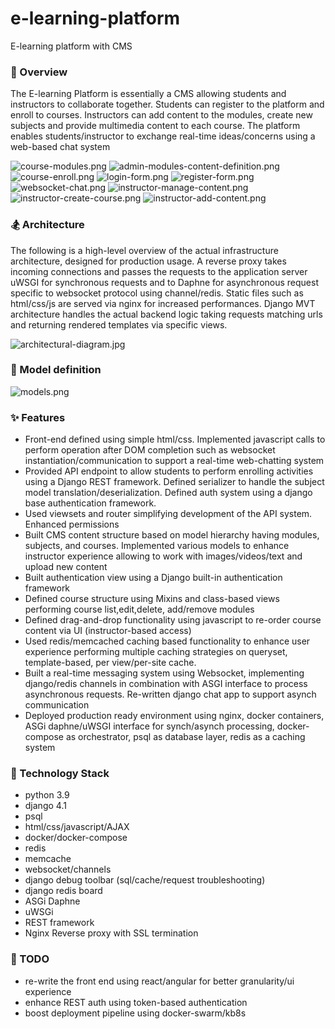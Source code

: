 # e-learning-platform

E-learning platform with CMS

### 🚀 Overview

The E-learning Platform is essentially a CMS allowing students and instructors to collaborate together. Students
can register to the platform and enroll to courses. Instructors can add content to the modules, create new subjects 
and provide multimedia content to each course. The platform enables students/instructor to exchange real-time
ideas/concerns using a web-based chat system

![course-modules.png](educa%2Feduca%2Fscreenshot%2Fcourse-modules.png)
![admin-modules-content-definition.png](educa%2Feduca%2Fscreenshot%2Fadmin-modules-content-definition.png)
![course-enroll.png](educa%2Feduca%2Fscreenshot%2Fcourse-enroll.png)
![login-form.png](educa%2Feduca%2Fscreenshot%2Flogin-form.png)
![register-form.png](educa%2Feduca%2Fscreenshot%2Fregister-form.png)
![websocket-chat.png](educa%2Feduca%2Fscreenshot%2Fwebsocket-chat.png)
![instructor-manage-content.png](educa%2Feduca%2Fscreenshot%2Finstructor-manage-content.png)
![instructor-create-course.png](educa%2Feduca%2Fscreenshot%2Finstructor-create-course.png)
![instructor-add-content.png](educa%2Feduca%2Fscreenshot%2Finstructor-add-content.png)

### 🏂 Architecture

The following is a high-level overview of the actual infrastructure architecture, designed for production usage.
A reverse proxy takes incoming connections and passes the requests to the application server uWSGI for synchronous 
requests and to Daphne for asynchronous request specific to websocket protocol using channel/redis. 
Static files such as html/css/js are served via nginx for increased performances. Django MVT architecture handles 
the actual backend logic taking requests matching urls and returning rendered templates via specific views.

![architectural-diagram.jpg](educa%2Feduca%2Fscreenshot%2Farchitectural-diagram.jpg)

### 🍁 Model definition

![models.png](educa%2Feduca%2Fscreenshot%2Fmodels.png)

### ✨ Features

- Front-end defined using simple html/css. Implemented javascript calls to perform operation after DOM completion
such as websocket instantiation/communication to support a real-time web-chatting system
- Provided API endpoint to allow students to perform enrolling activities using a Django REST framework. Defined serializer
to handle the subject model translation/deserialization. Defined auth system using a django base authentication framework.
- Used viewsets and router simplifying development of the API system. Enhanced permissions 
- Built CMS content structure based on model hierarchy having modules, subjects, and courses.
Implemented various models to enhance instructor experience allowing to work with images/videos/text and upload new content
- Built authentication view using a Django built-in authentication framework
- Defined course structure using Mixins and class-based views performing course list,edit,delete, add/remove modules
- Defined drag-and-drop functionality using javascript to re-order course content via UI (instructor-based access)
- Used redis/memcached caching based functionality to enhance user experience performing multiple caching strategies
on queryset, template-based, per view/per-site cache.
- Built a real-time messaging system using Websocket, implementing django/redis channels in combination with
ASGI interface to process asynchronous requests. Re-written django chat app to support asynch communication
- Deployed production ready environment using nginx, docker containers, ASGi daphne/uWSGI interface for synch/asynch processing,
docker-compose as orchestrator, psql as database layer, redis as a caching system

### 🚀 Technology Stack

- python 3.9
- django 4.1
- psql
- html/css/javascript/AJAX
- docker/docker-compose
- redis
- memcache
- websocket/channels 
- django debug toolbar (sql/cache/request troubleshooting)
- django redis board
- ASGi Daphne
- uWSGi
- REST framework 
- Nginx Reverse proxy with SSL termination

### 🔎 TODO

- re-write the front end using react/angular for better granularity/ui experience
- enhance REST auth using token-based authentication
- boost deployment pipeline using docker-swarm/kb8s